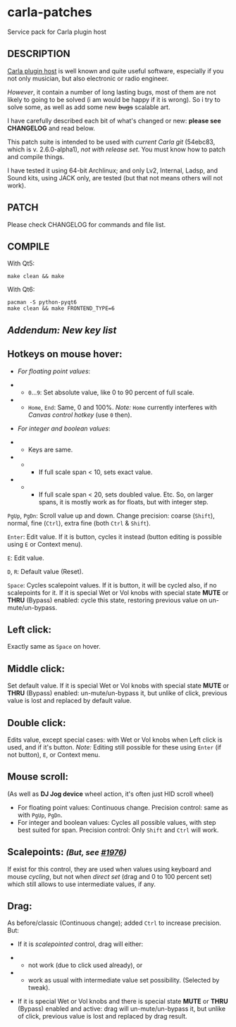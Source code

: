 # carla-patches
Service pack for Carla plugin host

DESCRIPTION
-----------

[Carla plugin host](https://github.com/falkTX/Carla) is well known and quite useful software, especially if you not only musician, but also electronic or radio engineer. 

_However_, it contain a number of long lasting bugs, most of them are not likely to going to be solved (i am would be happy if it is wrong). So i try to solve some, as well as add some new <del>bugs</del> scalable art.

I have carefully described each bit of what's changed or new: **please see CHANGELOG** and read below.

This patch suite is intended to be used with _current Carla git_ (54ebc83, which is v. 2.6.0-alpha1), _not with release set_. You must know how to patch and compile things.

I have tested it using 64-bit Archlinux; and only Lv2, Internal, Ladsp, and Sound kits, using JACK only, are tested (but that not means others will not work).

PATCH
-----

Please check CHANGELOG for commands and file list.

COMPILE
-------
With Qt5:	
    
    make clean && make
    
With Qt6:	

    pacman -S python-pyqt6
    make clean && make FRONTEND_TYPE=6

_Addendum: New key list_
----------------------

Hotkeys on mouse hover:
---
* _For floating point values_:
- * `0`...`9`: Set absolute value, like 0 to 90 percent of full scale.
- * `Home`, `End`: Same, 0 and 100%. _Note:_ `Home` currently interferes with _Canvas control hotkey_ (use `0` then).
* _For integer and boolean values_:
- * Keys are same.
- * - If full scale span < 10, sets exact value.
- * - If full scale span < 20, sets doubled value. Etc. So, on larger spans, it is mostly work as for floats, but with integer step.

`PgUp`, `PgDn`: Scroll value up and down. Change precision: coarse (`Shift`), normal, fine (`Ctrl`), extra fine (both `Ctrl` & `Shift`).

`Enter`: Edit value. If it is button, cycles it instead (button editing is possible using `E` or Context menu).

`E`: Edit value.

`D`, `R`: Default value (Reset).

`Space`: Cycles scalepoint values. If it is button, it will be cycled also, if no scalepoints for it. If it is special Wet or Vol knobs with special state **MUTE** or **THRU** (Bypass) enabled: cycle this state, restoring previous value on un-mute/un-bypass.

Left click:
---
Exactly same as `Space` on hover.

Middle click:
---
Set default value. If it is special Wet or Vol knobs with special state **MUTE** or **THRU** (Bypass) enabled: un-mute/un-bypass it, but unlike of click, previous value is lost and replaced by default value.

Double click:
---
Edits value, except special cases: with Wet or Vol knobs when Left click is used, and if it's button. _Note:_ Editing still possible for these using `Enter` (if not button), `E`, or Context menu.

Mouse scroll:
---
(As well as **DJ Jog device** wheel action, it's often just HID scroll wheel)<br>
* For floating point values: 
Continuous change. Precision control: same as with `PgUp`, `PgDn`.
* For integer and boolean values: 
Cycles all possible values, with step best suited for span. Precision control: Only `Shift` and `Ctrl` will work.

Scalepoints: <small>_(But, see [#1976](https://github.com/falkTX/Carla/issues/1976))_</small>
---
If exist for this control, they are used when values using keyboard and mouse _cycling_, but not when _direct set_ (drag and 0 to 100 percent set) which still allows to use intermediate values, if any.

Drag: 
---
As before/classic (Continuous change); added `Ctrl` to increase precision. But:
* If it is _scalepointed_ control, drag will either:
- * not work (due to click used already), or
- * work as usual with intermediate value set possibility. (Selected by tweak).
* If it is special Wet or Vol knobs and there is special state **MUTE** or **THRU** (Bypass) enabled and active: drag will un-mute/un-bypass it, but unlike of click, previous value is lost and replaced by drag result.





